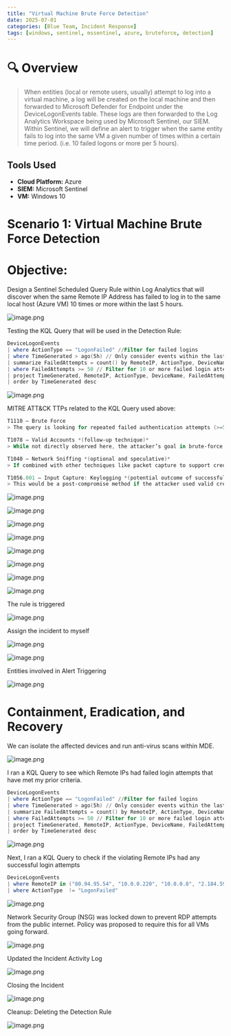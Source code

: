 ```yaml
---
title: "Virtual Machine Brute Force Detection"
date: 2025-07-01
categories: [Blue Team, Incident Response]
tags: [windows, sentinel, mssentinel, azure, bruteforce, detection]
---
```


# 🔍 Overview

> When entities (local or remote users, usually) attempt to log into a virtual machine, a log will be created on the local machine and then forwarded to Microsoft Defender for Endpoint under the DeviceLogonEvents table. These logs are then forwarded to the Log Analytics Workspace being used by Microsoft Sentinel, our SIEM. Within Sentinel, we will define an alert to trigger when the same entity fails to log into the same VM a given number of times within a certain time period. (i.e. 10 failed logons or more per 5 hours). 


## Tools Used
- **Cloud Platform:** Azure
- **SIEM:** Microsoft Sentinel
- **VM:** Windows 10

# Scenario 1: Virtual Machine Brute Force Detection

# Objective:

Design a Sentinel Scheduled Query Rule within Log Analytics that will discover when the same Remote IP Address has failed to log in to the same local host (Azure VM) 10 times or more within the last 5 hours.

![image.png](/assets/img/bluelabs/vm-bruteforce-detection/image.png)

Testing the KQL Query that will be used in the Detection Rule:

```powershell
DeviceLogonEvents
| where ActionType == "LogonFailed" //Filter for failed logins
| where TimeGenerated > ago(5h) // Only consider events within the last 5 hours
| summarize FailedAttempts = count() by RemoteIP, ActionType, DeviceName, bin(TimeGenerated, 1h) // Group by remote IP, local host, and 1-hour time bins
| where FailedAttempts >= 50 // Filter for 10 or more failed login attempts
| project TimeGenerated, RemoteIP, ActionType, DeviceName, FailedAttempts
| order by TimeGenerated desc
```

![image.png](/assets/img/bluelabs/vm-bruteforce-detection/image1.png)

MITRE ATT&CK TTPs related to the KQL Query used above:

```powershell
T1110 – Brute Force  
> The query is looking for repeated failed authentication attempts (>=50), which indicates a brute-force attack against user credentials.

T1078 – Valid Accounts *(follow-up technique)*  
> While not directly observed here, the attacker’s goal in brute-force attacks is typically to obtain valid credentials. If successful, they may use this technique afterward.

T1040 – Network Sniffing *(optional and speculative)*  
> If combined with other techniques like packet capture to support credential discovery, though not shown in this query.

T1056.001 – Input Capture: Keylogging *(potential outcome of successful compromise)*  
> This would be a post-compromise method if the attacker used valid credentials obtained through brute force and installed a keylogger.

```

![image.png](/assets/img/bluelabs/vm-bruteforce-detection/image2.png)

![image.png](/assets/img/bluelabs/vm-bruteforce-detection/image3.png)

![image.png](/assets/img/bluelabs/vm-bruteforce-detection/image4.png)

![image.png](/assets/img/bluelabs/vm-bruteforce-detection/image5.png)

![image.png](/assets/img/bluelabs/vm-bruteforce-detection/image6.png)

![image.png](/assets/img/bluelabs/vm-bruteforce-detection/image7.png)

![image.png](/assets/img/bluelabs/vm-bruteforce-detection/image8.png)

![image.png](/assets/img/bluelabs/vm-bruteforce-detection/image9.png)

The rule is triggered

![image.png](/assets/img/bluelabs/vm-bruteforce-detection/image10.png)

Assign the incident to myself

![image.png](/assets/img/bluelabs/vm-bruteforce-detection/image11.png)

![image.png](/assets/img/bluelabs/vm-bruteforce-detection/image12.png)

Entities involved in Alert Triggering

![image.png](/assets/img/bluelabs/vm-bruteforce-detection/image13.png)

# Containment, Eradication, and Recovery

We can isolate the affected devices and run anti-virus scans within MDE.

![image.png](/assets/img/bluelabs/vm-bruteforce-detection/image14.png)

I ran a KQL Query to see which Remote IPs had failed login attempts that have met my prior criteria.

```powershell
DeviceLogonEvents
| where ActionType == "LogonFailed" //Filter for failed logins
| where TimeGenerated > ago(5h) // Only consider events within the last 5 hours
| summarize FailedAttempts = count() by RemoteIP, ActionType, DeviceName, bin(TimeGenerated, 1h) // Group by remote IP, local host, and 1-hour time bins
| where FailedAttempts >= 50 // Filter for 10 or more failed login attempts
| project TimeGenerated, RemoteIP, ActionType, DeviceName, FailedAttempts
| order by TimeGenerated desc
```

![image.png](/assets/img/bluelabs/vm-bruteforce-detection/image15.png)

Next, I ran a KQL Query to check if the violating Remote IPs had any successful login attempts

```powershell
DeviceLogonEvents
| where RemoteIP in ("80.94.95.54", "10.0.0.220", "10.0.0.8", "2.184.59.96")
| where ActionType  != "LogonFailed"
```

![image.png](/assets/img/bluelabs/vm-bruteforce-detection/image16.png)

Network Security Group (NSG) was locked down to prevent RDP attempts from the public internet. Policy was proposed to require this for all VMs going forward. 

![image.png](/assets/img/bluelabs/vm-bruteforce-detection/image17.png)

Updated the Incident Activity Log

![image.png](/assets/img/bluelabs/vm-bruteforce-detection/image18.png)

Closing the Incident

![image.png](/assets/img/bluelabs/vm-bruteforce-detection/image19.png)

Cleanup: Deleting the Detection Rule

![image.png](/assets/img/bluelabs/vm-bruteforce-detection/image20.png)
